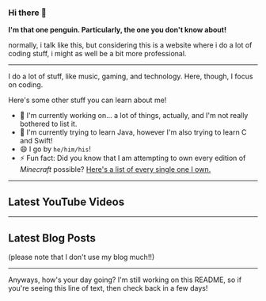### Hi there 👋

**I'm that one penguin. Particularly, the one you don't know about!**

normally, i talk like this, but considering this is a website where i do a lot of coding stuff, i might as well be a bit more professional.

---

I do a lot of stuff, like music, gaming, and technology. Here, though, I focus on coding.

Here's some other stuff you can learn about me!
- 🔭 I'm currently working on... a lot of things, actually, and I'm not really bothered to list it.
- 🌱 I'm currently trying to learn Java, however I'm also trying to learn C and Swift!
- 😄 I go by `he/him/his`!
- ⚡ Fun fact: Did you know that I am attempting to own every edition of *Minecraft* possible? [Here's a list of every single one I own.]()
---

## Latest YouTube Videos

---

## Latest Blog Posts
(please note that I don't use my blog much!!)

---

Anyways, how's your day going? I'm still working on this README, so if you're seeing this line of text, then check back in a few days!
